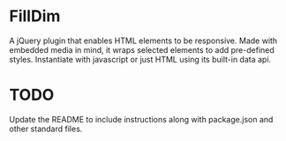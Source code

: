 FillDim
=======

A jQuery plugin that enables HTML elements to be responsive. Made with embedded media in mind, it wraps selected elements to add pre-defined styles. Instantiate with javascript or just HTML using its built-in data api.

TODO
====

Update the README to include instructions along with package.json and other standard files.
